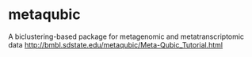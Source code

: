 # metaqubic
A biclustering-based package for metagenomic and metatranscriptomic data 
http://bmbl.sdstate.edu/metaqubic/Meta-Qubic_Tutorial.html
